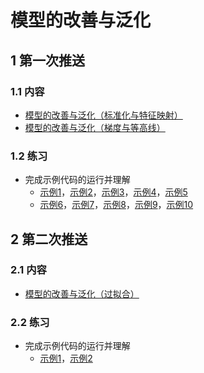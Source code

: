 # 模型的改善与泛化

## 1 第一次推送

### 1.1 内容

- [模型的改善与泛化（标准化与特征映射）](https://mp.weixin.qq.com/s/DTddhHYrlehoaorDRxquJA)
- [模型的改善与泛化（梯度与等高线）](https://mp.weixin.qq.com/s/Eo-S8jm25TiZW82yRmsg4Q)

### 1.2 练习

- 完成示例代码的运行并理解
  - [示例1](./101_visualization_projection.py)，[示例2](102_visualization_contour.py)，[示例3](./103_visualization_gradietn.py)，[示例4](./104_standarlization_reg.py)，[示例5](./105_standarlization_cla.py)
  - [示例6](./106_visualization_nonlinear.py)，[示例7](./107_visualization_pol_reg.py)，[示例8](./108_visualization_pol_cla.py)，[示例9](./201_visualization_grad_contour.py)，[示例10](./202_visualization_grad.py)

## 2 第二次推送

### 2.1 内容

- [模型的改善与泛化（过拟合）](https://mp.weixin.qq.com/s/uF2Zp90FayUu-YqHUcKuGw)

### 2.2 练习

- 完成示例代码的运行并理解
  - [示例1](./301_visualization_overfitting_reg.py)，[示例2](./302_visualization_overgitting_cla.py)